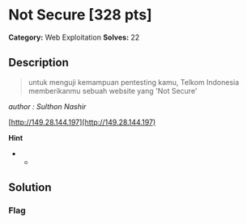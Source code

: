 # Not Secure [328 pts]

**Category:** Web Exploitation
**Solves:** 22

## Description
>untuk menguji kemampuan pentesting kamu, Telkom Indonesia memberikanmu sebuah website yang 'Not Secure'

 *author : Sulthon Nashir*

[http://149.28.144.197](http://149.28.144.197)

**Hint**
* -

## Solution

### Flag

